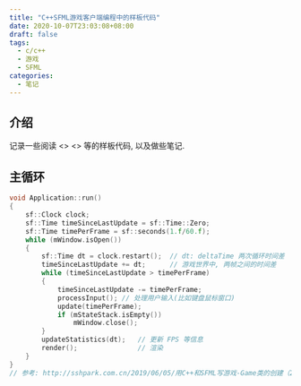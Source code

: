 ```yaml
---
title: "C++SFML游戏客户端编程中的样板代码"
date: 2020-10-07T23:03:08+08:00
draft: false
tags:
  - c/c++
  - 游戏
  - SFML
categories:
  - 笔记
---
```


## 介绍

记录一些阅读 <<SFML Game Development>> <<SFML Game Development By Example>> 等的样板代码, 以及做些笔记.

## 主循环

```cpp
void Application::run()
{
	sf::Clock clock;
	sf::Time timeSinceLastUpdate = sf::Time::Zero;
	sf::Time timePerFrame = sf::seconds(1.f/60.f);
	while (mWindow.isOpen())
	{
		sf::Time dt = clock.restart();	// dt: deltaTime 两次循环时间差
		timeSinceLastUpdate += dt;		// 游戏世界中, 两帧之间的时间差
		while (timeSinceLastUpdate > timePerFrame)
		{
			timeSinceLastUpdate -= timePerFrame;
			processInput();	// 处理用户输入(比如键盘鼠标窗口)
			update(timePerFrame);
			if (mStateStack.isEmpty())
				mWindow.close();
		}
		updateStatistics(dt);	// 更新 FPS 等信息
		render();				// 渲染
	}
}
// 参考: http://sshpark.com.cn/2019/06/05/用C++和SFML写游戏-Game类的创建（2）/
```
